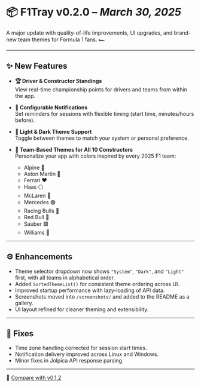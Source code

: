 # 📦 F1Tray v0.2.0 – *March 30, 2025*

A major update with quality-of-life improvements, UI upgrades, and brand-new team themes for Formula 1 fans. 🏎️

---

## ✨ New Features

- **🏆 Driver & Constructor Standings**  
  View real-time championship points for drivers and teams from within the app.

- **🔔 Configurable Notifications**  
  Set reminders for sessions with flexible timing (start time, minutes/hours before).

- **🎨 Light & Dark Theme Support**  
  Toggle between themes to match your system or personal preference.

- **🌈 Team-Based Themes for All 10 Constructors**  
  Personalize your app with colors inspired by every 2025 F1 team:  
  - Alpine 🔷  
  - Aston Martin 💚  
  - Ferrari ❤️  
  - Haas ⚪  
  - McLaren 🧡  
  - Mercedes 🟢  
  - Racing Bulls 🔵  
  - Red Bull 🔵  
  - Sauber 🟩  
  - Williams 💙  

---

## ⚙️ Enhancements

- Theme selector dropdown now shows `"System"`, `"Dark"`, and `"Light"` first, with all teams in alphabetical order.
- Added `SortedThemeList()` for consistent theme ordering across UI.
- Improved startup performance with lazy-loading of API data.
- Screenshots moved into `/screenshots/` and added to the README as a gallery.
- UI layout refined for cleaner theming and extensibility.

---

## 🐛 Fixes

- Time zone handling corrected for session start times.
- Notification delivery improved across Linux and Windows.
- Minor fixes in Jolpica API response parsing.

---

🔗 [Compare with v0.1.2](https://github.com/mphartzheim/f1tray/compare/v0.1.2...v0.2.0)
